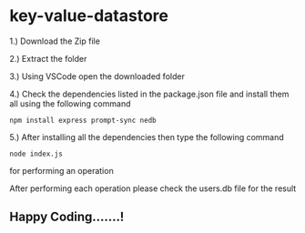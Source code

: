 # key-value-datastore

 1.) Download the Zip file 

 2.) Extract the folder

 3.) Using VSCode open the downloaded folder

 4.) Check the dependencies listed in the package.json file and install them all using the following command
        
    npm install express prompt-sync nedb       
 
  5.) After installing all the dependencies then type the following command
  
    node index.js
   
 for performing an operation

 After performing each operation please check the users.db file for the result



## Happy Coding.......!
   
